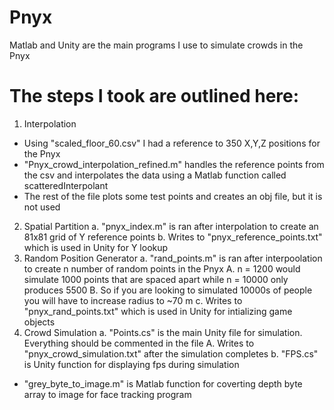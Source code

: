 # Pnyx
Matlab and Unity are the main programs I use to simulate crowds in the Pnyx
# The steps I took are outlined here:
1. Interpolation
* Using "scaled_floor_60.csv" I had a reference to 350 X,Y,Z positions for the Pnyx
* "Pnyx_crowd_interpolation_refined.m" handles the reference points from the csv and interpolates the data using a Matlab function called scatteredInterpolant
* The rest of the file plots some test points and creates an obj file, but it is not used
2. Spatial Partition
	a.	"pnyx_index.m" is ran after interpolation to create an 81x81 grid of Y reference points
	b.	Writes to "pnyx_reference_points.txt" which is used in Unity for Y lookup
3. Random Position Generator
	a.	"rand_points.m" is ran after interpoolation to create n number of random points in the Pnyx
			A.	n = 1200 would simulate 1000 points that are spaced apart while n = 10000 only produces 5500
			B.	So if you are looking to simulated 10000s of people you will have to increase radius to ~70 m
	c.	Writes to "pnyx_rand_points.txt" which is used in Unity for intializing game objects
4. Crowd Simulation
	a.	"Points.cs" is the main Unity file for simulation. Everything should be commented in the file
			A.	Writes to "pnyx_crowd_simulation.txt" after the simulation completes
	b.	"FPS.cs" is Unity function for displaying fps during simulation
* "grey_byte_to_image.m" is Matlab function for coverting depth byte array to image for face tracking program
